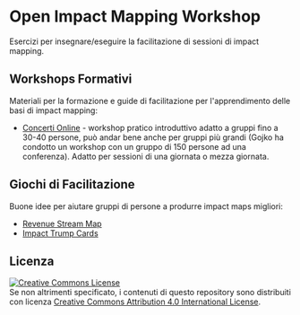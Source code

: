 # Open Impact Mapping Workshop

Esercizi per insegnare/eseguire la facilitazione di sessioni di impact mapping.

## Workshops Formativi

Materiali per la formazione e guide di facilitazione per  l'apprendimento delle basi di impact mapping:

* [Concerti Online](educational-workshops/concerts-online) - workshop pratico introduttivo adatto a gruppi fino a 30-40 persone, può andar bene anche per gruppi più grandi (Gojko ha condotto un workshop con un gruppo di 150 persone ad una conferenza).  Adatto per sessioni di una giornata o mezza giornata. 


## Giochi di Facilitazione

Buone idee per aiutare gruppi di persone a produrre impact maps migliori:

* [Revenue Stream Map](facilitation-games/revenue-stream-map)
* [Impact Trump Cards](facilitation-games/impact-trump-cards)

## Licenza

<a rel="license" href="http://creativecommons.org/licenses/by/4.0/"><img alt="Creative Commons License" style="border-width:0" src="https://i.creativecommons.org/l/by/4.0/88x31.png" /></a><br />
Se non altrimenti specificato, i contenuti di questo repository sono distribuiti con licenza <a rel="license" href="http://creativecommons.org/licenses/by/4.0/">Creative Commons Attribution 4.0 International License</a>.

